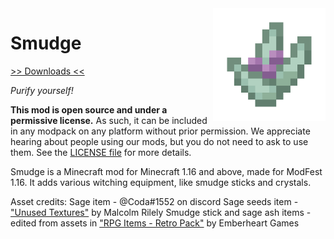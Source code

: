 <img src="icon.png" align="right" width="180px"/>

# Smudge


[>> Downloads <<](https://github.com/Boundarybreaker/Smudge/releases)

*Purify yourself!*

**This mod is open source and under a permissive license.** As such, it can be included in any modpack on any platform without prior permission. We appreciate hearing about people using our mods, but you do not need to ask to use them. See the [LICENSE file](LICENSE) for more details.

Smudge is a Minecraft mod for Minecraft 1.16 and above, made for ModFest 1.16. It adds various witching equipment, like smudge sticks and crystals.

Asset credits:
Sage item - @Coda#1552 on discord
Sage seeds item - ["Unused Textures"](https://github.com/malcolmriley/unused-textures) by Malcolm Rilely
Smudge stick and sage ash items - edited from assets in ["RPG Items - Retro Pack"](https://emberheartgames.itch.io/rpg-items-retro-pack) by Emberheart Games

